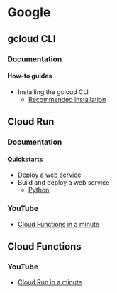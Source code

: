 # Google

## gcloud CLI

### Documentation

#### How-to guides

* Installing the gcloud CLI
  * [Recommended installation](https://cloud.google.com/sdk/docs/install)

## Cloud Run

### Documentation

#### Quickstarts

* [Deploy a web service](https://cloud.google.com/run/docs/quickstarts/deploy-container)
* Build and deploy a web service
  * [Python](https://cloud.google.com/run/docs/quickstarts/build-and-deploy/deploy-python-service)

### YouTube

* [Cloud Functions in a minute](https://www.youtube.com/watch?v=BL4ZlPEamDo)

## Cloud Functions

### YouTube

* [Cloud Run in a minute](https://www.youtube.com/watch?v=AL2rAmWFZjM)
